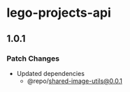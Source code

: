 # lego-projects-api

## 1.0.1

### Patch Changes

- Updated dependencies
  - @repo/shared-image-utils@0.0.1
